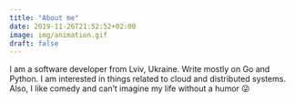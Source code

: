 ```yaml
---
title: "About me"
date: 2019-11-26T21:52:52+02:00
image: img/animation.gif
draft: false
---
```


I am a software developer from Lviv, Ukraine. Write mostly on Go and Python. I am interested in things related to cloud and distributed systems. Also, I like comedy and can’t imagine my life without a humor 😜  
